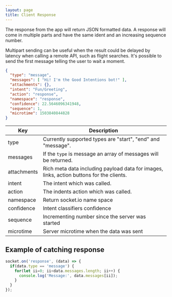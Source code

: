 ```yaml
---
layout: page
title: Client Response
---
```



The response from the app will return JSON formatted data. A response will come in multiple parts and have the same ident and an increasing sequence number.

Multipart sending can be useful when the result could be delayed by latency when calling a remote API, such as flight searches. It's possible to send the first message telling the user to wait a moment.

~~~json
{
  "type": "message",
  "messages": [ "Hi! I'm the Good Intentions bot!" ],
  "attachments": {},
  "intent": "Fun/Greeting",
  "action": "response",
  "namespace": "response",
  "confidence": 22.5646096341948,
  "sequence": 1,
  "microtime": 1503840844828
}
~~~

Key | Description
--- | ---
type | Currently supported types are "start", "end" and "message".
messages | If the `type` is message an array of messages will be returned.
attachments | Rich meta data including payload data for images, links, action buttons for the clients.
intent | The intent which was called.
action | The indents action which was called.
namespace | Return socket.io name space
confidence | Intent classifiers confidence
sequence | Incrementing number since the server was started
microtime | Server microtime when the data was sent


## Example of catching response

~~~javascript
socket.on('response', (data) => {
  if(data.type == 'message') {
    for(let ii=0; ii<data.messages.length; ii++) {
      console.log('Message:', data.messages[ii]);
    }
  }
});
~~~